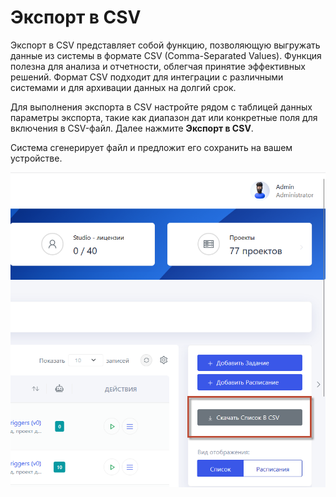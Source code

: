 # Экспорт в CSV

Экспорт в CSV представляет собой функцию, позволяющую выгружать данные из системы в формате CSV (Comma-Separated Values). Функция полезна для анализа и отчетности, облегчая принятие эффективных решений. Формат CSV подходит для интеграции с различными системами и для архивации данных на долгий срок.

Для выполнения экспорта в CSV настройте рядом с таблицей данных параметры экспорта, такие как диапазон дат или конкретные поля для включения в CSV-файл. Далее нажмите **Экспорт в CSV**. 

Система сгенерирует файл и предложит его сохранить на вашем устройстве.

![](../.gitbook/assets1/csv.png)




